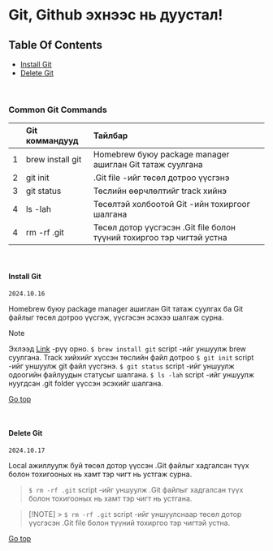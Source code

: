 # Git, Github эхнээс нь дуустал!

## Table Of Contents

- [Install Git](#install-git)
- [Delete Git](#delete-git)

<br>

### Common Git Commands

|     | Git коммандууд   | Тайлбар                                                               |
| :-: | :--------------- | :-------------------------------------------------------------------- |
|  1  | brew install git | Homebrew буюу package manager ашиглан Git татаж суулгана              |
|  2  | git init         | .Git file -ийг төсөл дотроо үүсгэнэ                                   |
|  3  | git status       | Төслийн өөрчлөлтийг track хийнэ                                       |
|  4  | ls -lah          | Төсөлтэй холбоотой Git -ийн тохиргоог шалгана                         |
|  4  | rm -rf .git      | Төсөл дотор үүсгэсэн .Git file болон түүний тохиргоо тэр чигтэй устна |

<br>

#### Install Git

`2024.10.16`

Homebrew буюу package manager ашиглан Git татаж суулгах ба Git файлыг төсөл дотроо үүсгэж, үүсгэсэн эсэхээ шалгаж сурна.

> [!NOTE]
> Эхлээд [Link](https://git-scm.com/downloads/mac) -рүү орно. `$ brew install git` script -ийг уншуулж brew суулгана.
> Track хийхийг хүссэн төслийн файл дотроо `$ git init` script -ийг уншуулж git файл үүсгэнэ.
> `$ git status` script -ийг уншуулж одоогийн файлуудын статусыг шалгана.
> `$ ls -lah` script -ийг уншуулж нуугдсан .git folder үүссэн эсэхийг шалгана.

[Go top](#common-git-commands)

<br>

#### Delete Git

`2024.10.17`

Local ажиллуулж буй төсөл дотор үүссэн .Git файлыг хадгалсан түүх болон тохигооных нь хамт тэр чигт нь устгаж сурна.

> `$ rm -rf .git` script -ийг уншуулж .Git файлыг хадгалсан түүх болон тохигооных нь хамт тэр чигт нь устгана.

> [!NOTE] > `$ rm -rf .git` script -ийг уншуулснаар төсөл дотор үүсгэсэн .Git file болон түүний тохиргоо тэр чигтэй устна.

[Go top](#common-git-commands)
<br>
